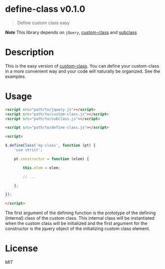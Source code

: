 # define-class v0.1.0

> Define custom class easy

***Note*** This library depends on `jQuery`, [custom-class](https://github.com/kt3k/custom-class) and [subclass](https://github.com/kt3k/subclass)

# Description

This is the easy version of [custom-class](https://github.com/kt3k/custom-class). You can define your custom-class in a more convenient way and your code will naturally be organized. See the examples.

# Usage

```html
<script src="path/to/jquery.js"></script>
<script src="path/to/custom-class.js"></script>
<script src="path/to/subclass.js"></script>

<script src="path/to/define-class.js"></script>

<script>

$.defineClass('my-class', function (pt) {
    'use strict';

    pt.constructor = function (elem) {

        this.elem = elem;

        // ...

    };

});

</script>
```


The first argument of the defining function is the prototype of the defining (internal) class of the custom class. This internal class will be instantiated when the custom class will be initialized and the first argument for the constructor is the jquery object of the initializing custom class element.

# License

MIT
